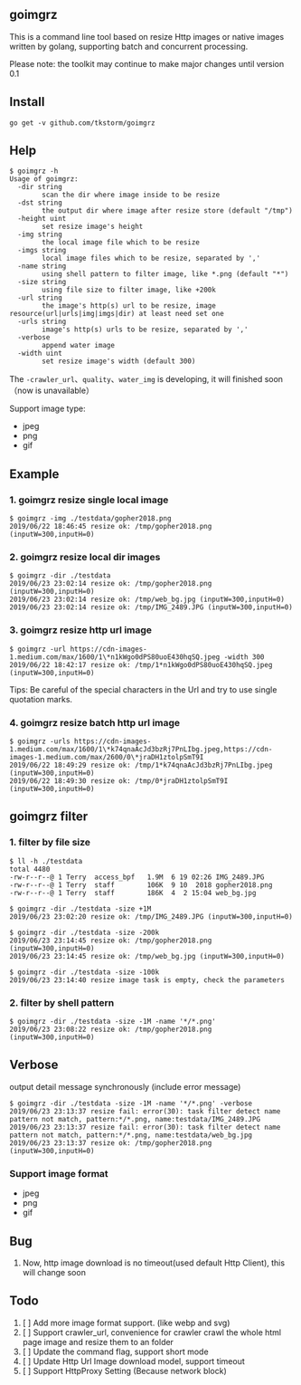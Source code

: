 ## goimgrz

This is a command line tool based on resize Http images or native images written by golang, supporting batch and concurrent processing.

Please note: the toolkit may continue to make major changes until version 0.1

## Install
```
go get -v github.com/tkstorm/goimgrz
```

## Help
```
$ goimgrz -h
Usage of goimgrz:
  -dir string
    	scan the dir where image inside to be resize
  -dst string
    	the output dir where image after resize store (default "/tmp")
  -height uint
    	set resize image's height
  -img string
    	the local image file which to be resize
  -imgs string
    	local image files which to be resize, separated by ','
  -name string
    	using shell pattern to filter image, like *.png (default "*")
  -size string
    	using file size to filter image, like +200k
  -url string
    	the image's http(s) url to be resize, image resource(url|urls|img|imgs|dir) at least need set one
  -urls string
    	image's http(s) urls to be resize, separated by ','
  -verbose
    	append water image
  -width uint
    	set resize image's width (default 300)
```

The `-crawler_url`、`quality`、`water_img` is developing, it will finished 
soon（now is unavailable）

Support image type:

- jpeg
- png
- gif

## Example

### 1. goimgrz resize single local image
```
$ goimgrz -img ./testdata/gopher2018.png
2019/06/22 18:46:45 resize ok: /tmp/gopher2018.png (inputW=300,inputH=0)
```

### 2. goimgrz resize local dir images
```
$ goimgrz -dir ./testdata
2019/06/23 23:02:14 resize ok: /tmp/gopher2018.png (inputW=300,inputH=0)
2019/06/23 23:02:14 resize ok: /tmp/web_bg.jpg (inputW=300,inputH=0)
2019/06/23 23:02:14 resize ok: /tmp/IMG_2489.JPG (inputW=300,inputH=0)
```

### 3. goimgrz resize http url image
```
$ goimgrz -url https://cdn-images-1.medium.com/max/1600/1\*n1kWgo0dPS80uoE430hqSQ.jpeg -width 300
2019/06/22 18:42:17 resize ok: /tmp/1*n1kWgo0dPS80uoE430hqSQ.jpeg (inputW=300,inputH=0)
```

Tips: Be careful of the special characters in the Url and try to use single quotation marks.

### 4. goimgrz resize batch http url image
```
$ goimgrz -urls https://cdn-images-1.medium.com/max/1600/1\*k74qnaAcJd3bzRj7PnLIbg.jpeg,https://cdn-images-1.medium.com/max/2600/0\*jraDH1ztolpSmT9I
2019/06/22 18:49:29 resize ok: /tmp/1*k74qnaAcJd3bzRj7PnLIbg.jpeg (inputW=300,inputH=0)
2019/06/22 18:49:30 resize ok: /tmp/0*jraDH1ztolpSmT9I (inputW=300,inputH=0)
```

## goimgrz filter

### 1. filter by file size
```
$ ll -h ./testdata
total 4480
-rw-r--r--@ 1 Terry  access_bpf   1.9M  6 19 02:26 IMG_2489.JPG
-rw-r--r--@ 1 Terry  staff        106K  9 10  2018 gopher2018.png
-rw-r--r--@ 1 Terry  staff        186K  4  2 15:04 web_bg.jpg

$ goimgrz -dir ./testdata -size +1M
2019/06/23 23:02:20 resize ok: /tmp/IMG_2489.JPG (inputW=300,inputH=0)

$ goimgrz -dir ./testdata -size -200k
2019/06/23 23:14:45 resize ok: /tmp/gopher2018.png (inputW=300,inputH=0)
2019/06/23 23:14:45 resize ok: /tmp/web_bg.jpg (inputW=300,inputH=0)

$ goimgrz -dir ./testdata -size -100k
2019/06/23 23:14:40 resize image task is empty, check the parameters
```

### 2. filter by shell pattern 
```
$ goimgrz -dir ./testdata -size -1M -name '*/*.png'
2019/06/23 23:08:22 resize ok: /tmp/gopher2018.png (inputW=300,inputH=0)
```

## Verbose
output detail message synchronously (include error message)

```
$ goimgrz -dir ./testdata -size -1M -name '*/*.png' -verbose
2019/06/23 23:13:37 resize fail: error(30): task filter detect name pattern not match, pattern:*/*.png, name:testdata/IMG_2489.JPG
2019/06/23 23:13:37 resize fail: error(30): task filter detect name pattern not match, pattern:*/*.png, name:testdata/web_bg.jpg
2019/06/23 23:13:37 resize ok: /tmp/gopher2018.png (inputW=300,inputH=0)
```

### Support image format
- jpeg
- png
- gif

## Bug
1. Now, http image download is no timeout(used default Http Client), this will change soon

## Todo
1. [ ] Add more image format support. (like webp and svg)
2. [ ] Support crawler_url, convenience for crawler crawl the whole html page
   image and resize them to an folder
3. [ ] Update the command flag, support short mode
4. [ ] Update Http Url Image download model, support timeout
5. [ ] Support HttpProxy Setting (Because network block)
